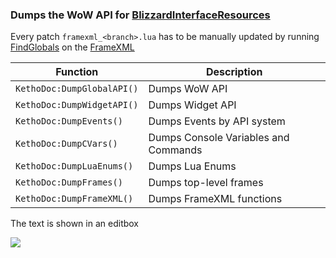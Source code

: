 ### Dumps the WoW API for [BlizzardInterfaceResources](https://github.com/Ketho/BlizzardInterfaceResources)
Every patch `framexml_<branch>.lua` has to be manually updated by running [FindGlobals](https://www.wowace.com/projects/findglobals) on the [FrameXML](https://wow.gamepedia.com/Viewing_Blizzard%27s_interface_code)

| Function | Description   
| --- | ---
| `KethoDoc:DumpGlobalAPI()` | Dumps WoW API
| `KethoDoc:DumpWidgetAPI()` | Dumps Widget API
| `KethoDoc:DumpEvents()`    | Dumps Events by API system
| `KethoDoc:DumpCVars()`     | Dumps Console Variables and Commands
| `KethoDoc:DumpLuaEnums()`  | Dumps Lua Enums
| `KethoDoc:DumpFrames()`    | Dumps top-level frames
| `KethoDoc:DumpFrameXML()`  | Dumps FrameXML functions

The text is shown in an editbox

![](https://i.imgur.com/Ym5xebg.png)
